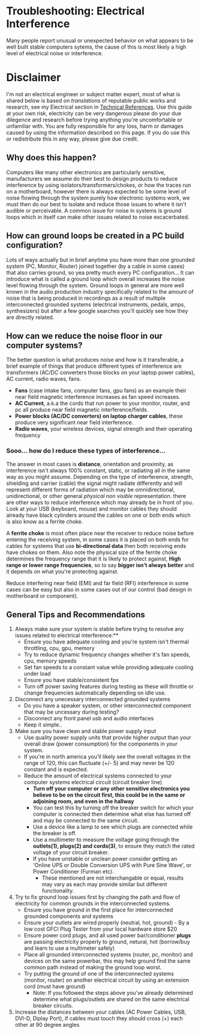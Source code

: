 # Troubleshooting: Electrical Interference
Many people report unusual or unexpected behavior on what appears to be well built stable computers sytems, the cause of this is most likely a high level of electrical noise or interference.

# Disclaimer 
I'm not an electrical engineer or subject matter expert, most of what is shared below is based on *translations* of reputable public works and research, see my Electrical section in [Technical References](../Technical%20References/README.md). 
Use this guide at your own risk, electricity can be very dangerous please do your due dilegence and research before trying anything you're uncomfortable or unfamiliar with. 
You are fully responsible for any loss, harm or damages caused by using the information described on this page.
If you do use this or redistribute this in any way, please give due credit.

## Why does this happen?
Computers like many other electronics are particularly sensitive, manufacturers we assume do their best to design products to reduce interference by using isolators/transformers/chokes, or how the traces run on a motherboard, however there is always expected to be some level of noise flowing through the system purely how electronic systems work, we must then do our best to isolate and reduce those issues to where it isn't audible or perceivable. A common issue for noise in systems is ground loops which in itself can make other issues related to noise excacerbated.

## How can ground loops be created in a PC build configuration?
Lots of ways actually but in brief anytime you have more than one grounded system (PC, Monitor, Router) joined together (by a cable in some cases) that also carries ground, so yea pretty much every PC configuration... It can introduce what is called a ground loop which overall increases the noise level flowing through the system. Ground loops in general are more well known in the audio production industry specifically related to the amount of noise that is being produced in recordings as a result of multiple interconnected grounded systems (electrical instruments, pedals, amps, synthesizers) but after a few google searches you'll quickly see how they are directly related.

## How can we reduce the noise floor in our computer systems?
The better question is what produces noise and how is it transferable, a brief example of things that produce different types of interference are transformers (AC/DC converters those blocks on your laptop power cables), AC current, radio waves, fans. 

* **Fans** (case intake fans, computer fans, gpu fans) as an example their near field magnetic interference increases as fan speed increases.
* **AC Current**, a.k.a the cords that run power to your monitor, router, and pc all produce near field magnetic interference/fields.
* **Power blocks (AC/DC converters) on laptop charger cables**, these produce very significant near field interference.
* **Radio waves**, your wireless devices, signal strength and their operating frequency

### Sooo... how do I reduce these types of interference... 
The answer in most cases is **distance**, orientation and proximity, as interference isn't always 100% constant, static, or radiating all in the same way as you might assume. 
Depending on the type of interference, strength, shielding and carrier (cable) the signal might radiate differently and will represent different forms of radiation which may be omnidirectional, unidirectional, or other general *physical non visible* representation.
there are other ways to reduce interference which may already be in front of you. Look at your USB (keyboard, mouse) and monitor cables they should already have black cylinders around the cables on one or both ends which is also know as a ferrite choke.

A **ferrite choke** is most often place near the receiver to reduce noise before entering the receiving system, in some cases it is placed on both ends for cables for systems that use **bi-directional data** then both receiving ends have chokes on them. 
Also note the physical size of the ferrite choke determines the frequency range that it is likely to protect against, **High range or lower range frequencies**, so to say **bigger isn't always better** and it depends on what you're protecting against.

Reduce interfering near field (EMI) and far field (RFI) interference in some cases can be easy but also in some cases out of our control (bad design in motherboard or component).

## General Tips and Recommendations
1. Always make sure your system is stable before trying to resolve any issues related to electrical interference:**
   * Ensure you have adequate cooling and you're system isn't thermal throttling, cpu, gpu, memory 
   * Try to reduce dynamic frequency changes whether it's fan speeds, cpu, memory speeds
   * Set fan speeds to a constant value while providing adequate cooling under load
   * Ensure you have stable/consistent fps
   * Turn off power saving features during testing as these will throttle or change frequencies automatically depending on idle use.
2. Disconnect any unecessary interconnected grounded systems
   * Do you have a speaker system, or other interconnected component that may be uncessary during testing?
   * Disconnect any front panel usb and audio interfaces
   * Keep it simple..
3. Make sure you have clean and stable power supply input
   * Use quality power supply units that provide higher output than your overall draw (power consumption) for the components in your system.
   * If you're in north america you'll likely see the overall voltages in the range of 120, this can fluctuate (+/- 5) and may never be 120 constant and is expected.
   * Reduce the amount of electrical systems connected to your computer systems electrical circuit (circuit breaker line)
     * **Turn off your computer or any other sensitive electronics you believe to be on the circuit first, this could be in the same or adjoining room, and even in the hallway**
     * You can test this by turning off the breaker switch for which your computer is connected then determine what else has turned off and may be connected to the same circuit.
     * Use a device like a lamp to see which plugs are connected while the breaker is off.
     * Use a multimeter to measure the voltage going through the **outlets(1), plugs(2) and cords(3)**, to ensure they match the rated voltage of your circuit breaker.
     * If you have unstable or unclean power consider getting an 'Online UPS or Double Conversion UPS with Pure Sine Wave', or Power Conditioner (Furman etc). 
       * These mentioned are not interchangable or equal, results may vary as each may provide similar but different functionality.
4. Try to fix ground loop issues first by changing the path and flow of electricity for common grounds in the interconnected systems.
   * Ensure you have ground in the first place for interconnected grounded components and systems
   * Ensure your outlets are wired properly (neutral, hot, ground) - By a low cost GFCI Plug Tester from your local hardware store $20
   * Ensure power cord plugs, and all used power bar/conditioner **plugs** are passing electricity properly to ground, netural, hot (borrow/buy and learn to use a multimeter safely)
   * Place all grounded interconnected systems (router, pc, monitor) and devices on the same powerbar, this may help ground find the same common path instead of making the ground loop worst.
   * Try putting the ground of one of the interconnected systems (monitor, router) on another electrical circuit by using an extension cord (must have ground)
     * Note: If you followed the steps above you've already determined determine what plugs/outlets are shared on the same electrical breaker circuits.
5. Increase the distances between your cables (AC Power Cables, USB, DVI-D, Diplay Port), if cables must touch they should cross (+) each other at 90 degree angles